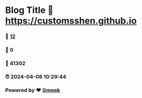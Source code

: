 # Blog Title :link: https://customsshen.github.io 
### :page_facing_up: [12](https://customsshen.github.io/tag.html) 
### :speech_balloon: 0 
### :hibiscus: 41302 
### :alarm_clock: 2024-04-08 10:29:44 
### Powered by :heart: [Gmeek](https://github.com/Meekdai/Gmeek)
